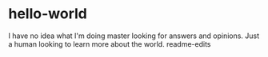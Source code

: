 # hello-world
I have no idea what I'm doing
master
looking for answers and opinions.
Just a human looking to learn more about the world.
readme-edits
